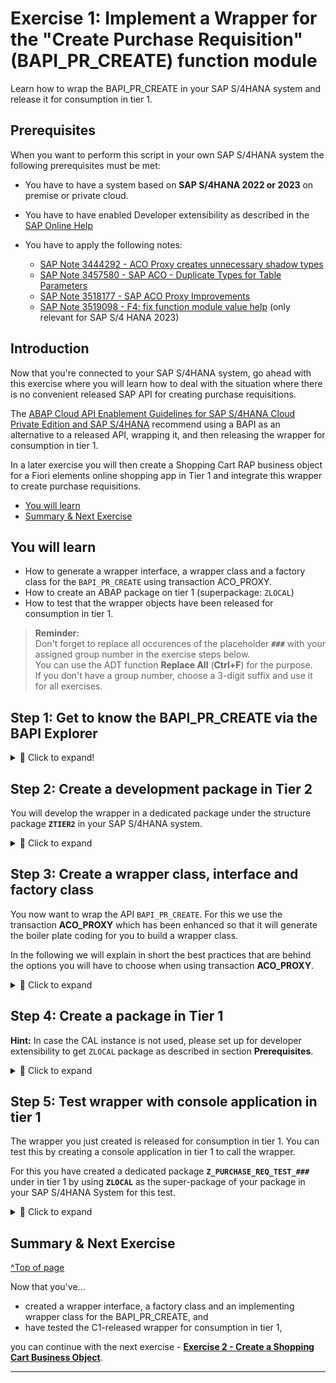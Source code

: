 # Exercise 1: Implement a Wrapper for the "Create Purchase Requisition" (BAPI_PR_CREATE) function module
<!-- description --> Learn how to wrap the BAPI_PR_CREATE in your SAP S/4HANA system and release it for consumption in tier 1.

## Prerequisites

When you want to perform this script in your own SAP S/4HANA system the following prerequisites must be met:     

- You have to have a system based on **SAP S/4HANA 2022 or 2023** on premise or private cloud.
- You have to have enabled Developer extensibility as described in the [SAP Online Help](https://help.sap.com/docs/ABAP_PLATFORM_NEW/b5670aaaa2364a29935f40b16499972d/31367ef6c3e947059e0d7c1cbfcaae93.html?q=set%20up%20developer%20extensibility&locale=en-US)   
- You have to apply the following notes:  

  - [SAP Note 3444292 - ACO Proxy creates unnecessary shadow types](https://me.sap.com/notes/3444292)  
  - [SAP Note 3457580 - SAP ACO - Duplicate Types for Table Parameters](https://me.sap.com/notes/3457580)
  - [SAP Note 3518177 - SAP ACO Proxy Improvements](https://me.sap.com/notes/3518177)
  - [SAP Note 3519098 - F4: fix function module value help](https://me.sap.com/notes/3519098)   (only relevant for SAP S/4 HANA 2023)   

## Introduction
Now that you're connected to your SAP S/4HANA system, go ahead with this exercise where you will learn how to deal with the situation where there is no convenient released SAP API for creating purchase requisitions. 

The [ABAP Cloud API Enablement Guidelines for SAP S/4HANA Cloud Private Edition and SAP S/4HANA](https://www.sap.com/documents/2023/05/b0bd8ae6-747e-0010-bca6-c68f7e60039b.html) recommend using a BAPI as an alternative to a released API, wrapping it, and then releasing the wrapper for consumption in tier 1. 

In a later exercise you will then create a Shopping Cart RAP business object for a Fiori elements online shopping app in Tier 1 and integrate this wrapper to create purchase requisitions.

- [You will learn](#you-will-learn)
- [Summary & Next Exercise](#summary--next-exercise)  


## You will learn
- How to generate a wrapper interface, a wrapper class and a factory class for the `BAPI_PR_CREATE` using transaction ACO_PROXY.
- How to create an ABAP package on tier 1 (superpackage: `ZLOCAL`)   
- How to test that the wrapper objects have been released for consumption in tier 1.

> **Reminder:**   
> Don't forget to replace all occurences of the placeholder **`###`** with your assigned group number in the exercise steps below.  
> You can use the ADT function **Replace All** (**Ctrl+F**) for the purpose.   
> If you don't have a group number, choose a 3-digit suffix and use it for all exercises.


## Step 1: Get to know the BAPI_PR_CREATE via the BAPI Explorer

<details>
  <summary>🔵 Click to expand!</summary>
  
The first step is to look for a suitable non-released API to create purchase requisitions. You can use the BAPI Explorer for this purpose. Connect to the backend of your SAP S/4HANA system and start transaction **`BAPI`** by opening the embedded SAP GUI (**Ctrl+6**) and entering **`/nBAPI`** in the command field. For the purpose of this tutorial, we will use the non-released BAPI **`BAPI_PR_CREATE`**.

For that, switch to the **Alphabetical** view (1), look for the Business Object **`PurchaseRequisition`** (2), find and click on the method **`CreateFromData1`** (3). You can see that its function module is the **`BAPI_PR_CREATE`** (4).

<!-- ![BAPI explorer](images/bapi_explorer.png) -->
<img alt="BAPI explorer" src="images/bapi_explorer.png" width="70%">

In the **Documentation** tab you can find more information on what the BAPI is used for (in this case: to create purchase requisitions) and you can find examples for various scenarios and how to fill the respective parameter values.

In the **Tools** section you can click on the **Function Builder** and then click on **Display** to see the required parameters:

<!-- ![BAPI explorer - Tools](images/bapi_explorer-tools.png) -->
<img alt="BAPI explorer - Tools" src="images/bapi_explorer-tools.png" width="70%">

<!-- ![BAPI explorer - Function Builder](images/bapi_explorer-function_builder.png) -->
<img alt="BAPI explorer - Function Builder" src="images/bapi_explorer-function_builder.png" width="70%">

>The `BAPI_PR_CREATE` has a `TESTRUN` parameter that can be used to call the BAPI in validation mode. Some BAPI have a similar test mode that can be used to validate input data. It is best practice to make use of this test mode, if available, as we will address in more details in a later [tutorial](/exercises/ex5/Readme.md) of this group.

</details>

## Step 2: Create a development package in Tier 2

You will develop the wrapper in a dedicated package under the structure package **`ZTIER2`** in your SAP S/4HANA system.   

<details>
  <summary>🔵 Click to expand</summary>
  
In ADT, open your SAP S/4HANA system project folder, right click on it and select **New** > **ABAP Package** and enter the following values:   

Name:         **`ZTIER2_###`**   
Superpackage: **`ZTIER2`**      
Description:  **`Group ### - Tier2`.**      

Select **Add to favorite packages** for easy access later on. Keep the Package Type as **Development** and click on **Next**.  

Do not change anything in the following wizard window (where the software component HOME is selected), and click on **Next**.       

<!-- ![Create Tier 2 package](images/create_tier2_package.png) -->
<!--  <img alt="Create Tier 2 package" src="images/Group 000 - Tier2.png" width="70%">  -->   
Create a new transport request and give it a meaningful name such as `Tier2 development - Group ###` so that it can be more easily identified. Then click on **Finish**. The package will be created.

</details>  

## Step 3: Create a wrapper class, interface and factory class

You now want to wrap the API `BAPI_PR_CREATE`. For this we use the transaction **ACO_PROXY** which has been enhanced so that it will generate the boiler plate coding for you to build a wrapper class.   

In the following we will explain in short the best practices that are behind the options you will have to choose when using transaction **ACO_PROXY**.  

<details>
  <summary>🔵 Click to expand</summary>

> **The interface:**     
> Depending on your specific use-case, you normally would need to access only certain specific functionalities and methods of the BAPI you want to expose. An ABAP Interface is the perfect development object for this purpose. The interface simplifies and restricts the usage of the underlying BAPI for the specific use-case, by exposing only the parameters that are needed. As a consequence, non-wrapped functionalities are forbidden.

> **The wrapper class:**    
> In addition you need a class to wrap the BAPI (implementing the interface) and implement its methods. The wrapper class has a method defined in the private section, `call_bapi_pr_create`, which has access to all the parameters of the underlying BAPI. Having this type of central private method is best practice. Internally, the wrapper class has access to all the parameters and then the interface has virtual access to all of these parameters and exposes publicly only the ones that are needed depending on the specific use-case. 

> **C1-release for use in cloud in cloud development:**    
> Since we plan to access the wrapped BAPI in a different tier, it is good to provide the possibility to test it, and to keep wrapping-specific coding in tier 1 to a minimum. For this reason, the interface approach is recommended, and the wrapper class will not be released directly for consumption in tier 1, but rather will be accessible via a factory class that you will also be created.

> **The factory class:**
> A factory class is used to control the instantiation of the wrapper class and in order to be able to use it in Tier1 it has to be released for use in tier 1. 

This approach has the advantage of a clear control of when and where an instance of the wrapper class is created, and in the event in which several wrapper classes are needed all their instantiations could be handled inside one single factory class.  Also, in case of wrapper classes this has the advantage that in case the wrapper class is changed throughout it's software lifecycle, at a later point in time a different class could be initialized, without changes to the consumer implementation. In this tutorial we follow the [clean code best practices](https://blogs.sap.com/2022/05/05/how-to-enable-clean-code-checks-for-abap/) for ABAP development. For example: the wrapper class is ready for ABAP Unit Tests and [ABAP Doc](https://blogs.sap.com/2013/04/29/abap-doc/) is implemented.


1. To create the interface, the class and the factory class for your BAPI start transaction **ACO_PROXY**.  

2. Enter the following values

  **A. Function Modules**    
      - Here you can select one or more function modules that will be wrapped by one single class. Please enter here only `BAPI_PR_CREATE`.  
        
   **B. Specify repository object names**    
      - **Name of a proxy class**: Enter a name for the wrapper class, e.g. `ZCL_WRAP_BAPI_PR_###`.   
      - **Package**: Select `TEST_TIER2_###`.     ⚠️⚠️⚠️  (We use a package TEST_TIER2_### instead of ZTIER2_### as a workaround due to a bug in ACO_PROXY)   
      - **Create Interface**: Check the check box and choose a name for the interface, e.g. `ZIF_WRAP_BAPI_PR_###`  
      - **Create Factory Class**: Check the check box and choose a name for the factory class, e.g. `ZCL_F_WRAP_BAPI_PR_###`   

   **C. Options**   
      - Choose the radio-button **Class-Based Exceptions**       
      - Check the check box **Do not create Shadows of C1 Released Types**       
      - Check the check box **C1 Release**       
      - Check the check box **Create Private Methods**          

    <!-- ![Start ACO_PROXY](images/start_aco_proxy_2.png) -->
    <img alt="Start ACO_PROXY" src="images/start_aco_proxy_2.png" width="100%"> 

3. Press the green check mark <code style="color : name_color">**✔**</code> in the upper left corner or  **F8** to continue
   
4. Select optional values

   Transaction **ACO_PROXY** offers you to un-select optional values that shall not be part of the public interface.

   Only leave the following optional parameters of the 'BAPI_PR_CREATE' selected
   
   - NUMBER  
   - PRHEADEREXP  
   - PRHEADER  
   - PRHEADERX  
   - TESTRUN  
   - PRITEMX  
   - RETURN  

   and un-select all other optional parameters.   

   <img alt="Select optional parameters 1" src="images/rap640_parameter_010.png" width="70%">

   <img alt="Select optional parameters 2" src="images/rap640_parameter_020.png" width="70%">

   <img alt="Select optional parameters 3" src="images/rap640_parameter_030.png" width="70%">

 
</details>  

## Step 4: Create a package in Tier 1   

**Hint:** In case the CAL instance is not used, please set up for developer extensibility to get `ZLOCAL` package as described in section **Prerequisites**.    

<details>
  <summary>🔵 Click to expand</summary>

  1. In ADT, open your SAP S/4HANA system project folder, right click on it and select **New** > **ABAP Package** and input the Name **`Z_PURCHASE_REQ_TEST_###`** and a Description. Choose **`ZLOCAL`** as the superpackage:

     <!-- ![Create test package](images/create_test_package.png) -->
     <!-- <img alt="Create test package" src="images/create_test_package.png" width="70%">   --> 
     <img alt="Create test package" src="images/new_package_zlocal.png" width="70%">

  2. Click on **Next** and then **Next** again. Select a suitable transport request (or create a new one if needed) and then click on **Finish**.

    
      
</details>

## Step 5: Test wrapper with console application in tier 1

The wrapper you just created is released for consumption in tier 1. You can test this by creating a console application in tier 1 to call the wrapper. 

For this you have created a dedicated package **`Z_PURCHASE_REQ_TEST_###`** under in tier 1 by using **`ZLOCAL`** as the super-package of your package in your SAP S/4HANA System for this test.

<details>
  <summary>🔵 Click to expand</summary>  
   
4. Create a class for the console application. Right click on the newly created package **`Z_PURCHASE_REQ_TEST_###`** and select **New** > **ABAP Class** and input the Name `ZCL_BAPI_WRAP_TEST_###` and a Description:

<!-- ![Create test class](images/create_test_class.png) -->
<img alt="Create test class" src="images/create_test_class.png" width="70%">

3. Click on **Next**, select a suitable transport request (or create a new one if needed) and then click on **Finish**.

4. You can check that the newly created class is a tier 1 class by checking that the **ABAP Language Version** is `ABAP Language for Cloud Development` in the **Properties** > **General** tab:

<!-- ![Console application language](images/console_application_language.png) -->
<img alt="Console application language" src="images/console_application_language.png" width="70%">

5. Implement the newly created class as shown below. The class calls the wrapper factory class and, given some input parameter values like the delivery date and the item price, creates a purchase requisition for that specific item and prints the information to the console.   
         
 <details>
  <summary>🟡📄 Click to expand and view or copy the source code!</summary>

```ABAP

CLASS zcl_bapi_wrap_test_### DEFINITION
  PUBLIC
  FINAL
  CREATE PUBLIC .

  PUBLIC SECTION.
  INTERFACES if_oo_adt_classrun .
  PROTECTED SECTION.
  PRIVATE SECTION.
ENDCLASS.



CLASS zcl_bapi_wrap_test_### IMPLEMENTATION.
METHOD if_oo_adt_classrun~main.

    DATA pr_returns TYPE bapirettab.

    DATA prheader TYPE zif_wrap_bapi_pr_###=>bapimereqheader .
    DATA prheaderx TYPE zif_wrap_bapi_pr_###=>bapimereqheaderx .
    DATA number  TYPE zif_wrap_bapi_pr_###=>banfn  .
    DATA pritem  TYPE zif_wrap_bapi_pr_###=>_bapimereqitemimp .
    DATA pritemx  TYPE zif_wrap_bapi_pr_###=>_bapimereqitemx  .
    DATA prheaderexp  TYPE zif_wrap_bapi_pr_###=>bapimereqheader .

    DATA(myclass) = zcl_f_wrap_bapi_pr_###=>create_instance( ).

    prheader = VALUE #( pr_type = 'NB' ).
    prheaderx = VALUE #( pr_type = 'X' ).

    pritem           = VALUE #( (
                      preq_item  = '00010'
                      plant      = '1010'
                      acctasscat = 'U'
                      currency   = 'EUR'
                      deliv_date = cl_abap_context_info=>get_system_date(  ) + 14   "format: yyyy-mm-dd (at least 10 days)
                      material   = 'ZPRINTER01'
                      matl_group = 'A001'
                      preq_price = '100.00'
                      quantity   = '1'
                      unit       = 'ST'
                      pur_group = '001'
                      purch_org = '1010'
                      short_text = 'ZPRINTER01'
                    ) ).

    pritemx           = VALUE #( (
                      preq_item  = '00010'
                      plant      = 'X'
                      acctasscat = 'X'
                      currency   = 'X'
                      deliv_date = 'X'
                      material   = 'X'
                      matl_group = 'X'
                      preq_price = 'X'
                      quantity   = 'X'
                      unit       = 'X'
                      pur_group = 'X'
                      purch_org = 'X'
                      short_text = 'X'
                    ) ).

    TRY.
        myclass->bapi_pr_create(
          EXPORTING
            prheader = prheader
            prheaderx = prheaderx
            testrun = abap_false
          IMPORTING
            number   = number
            prheaderexp = prheaderexp
          CHANGING
            pritem = pritem
            pritemx = pritemx
     )
        .
      CATCH cx_aco_application_exception cx_aco_communication_failure cx_aco_system_failure INTO DATA(call_wrapper_exception).
        "handle exception
        out->write( |Exception occured: { call_wrapper_exception->get_text(  ) }| ).
    ENDTRY.
    out->write( |purchase requistion number: { number  } | ).
    LOOP AT pr_returns INTO DATA(bapiret2_line).
      out->write( |bapi_return: { bapiret2_line-message } | ).
    ENDLOOP.
  ENDMETHOD.
ENDCLASS.

```

 </details>   

6. Save and activate your changes.   

7. Now run this class  by pressing F9.   

8. You shall see an output as follows:

   <img alt="Console output test class" src="images/console_output_test_class.png" width="70%">   
   
 </details>
 
<!--    

## Step 8: Run ATC checks and request exemptions \[OPTIONAL\]

> **Note**: This exercise is optional. 

You will now need to run ATC checks on the objects you created and request exemptions to use non-released API.

<details>
  <summary>🔵 Click to expand</summary>  

To run the ATC checks right click on the `$Z_PURCHASE_REQ_TIER2_###` package and select **Run As** > **ABAP Test Cockpit With...** and select your ATC check variant. Confirm by clicking on **OK**.   


<img alt="ATC checks - interface error" src="images/select_atc_check_variant.png" width="70%">

The result of the ATC check will appear in the ATC Problems tab. As expected, you will get ATC check errors because you are using an non-released API:


<img alt="ATC checks - interface error" src="images/interface_atc_checks.png" width="70%">

>Note that there are ATC checks errors for both the interface and the wrapper class. You will need to request an exemption for each of the two objects.

Right click on any one of the interface related errors in the ATC Problems tab and choose **Request Exemption**. You can then request an exemption for the whole interface by selecting `Interface (ABAP Objects)` under the `Apply exemption To` tab:


<img alt="Request exemptions for the whole interface" src="images/interface_request_exemption.png" width="70%">

Click **Next**, choose a valid approver, a reason to request the exemptions and input a justification for it. Then click on **Finish**.


<img alt="Approver and justification" src="images/approver_and_justification.png" width="70%">

Proceed in the same way to request an exemption for the whole wrapper class.

>How to maintain approvers and how to approve exemptions is beyond the scope of this tutorial. After a maintained approver has approved the exemptions, you can verify it by running ATC checks again in ADT: no issue should arise.

</details>

-->   

<!--
## Step 10: Check the results in the SAP standard `Purchase Requisition - Professional` App

You can  use the app **Manage Purchase Requisition - Professional** to check the purchase requistions that you have created using your console application.   

<details>
  <summary>🔵 Click to expand</summary>
  
  1. In a preconfigured appliance system, the standard **Manage Purchase Requisition - Professional** app can be started using the ABAP Fiori Launchpad using the following URL, where you will replace `xxx.xxx.xxx.xxx` with your assigned system IP address:     
  
     https://xxx.xxx.xxx.xxx:44301/sap/bc/ui2/flp?sap-client=100&sap-language=EN#PurchaseRequisition-maintain
    
     > **Hint:** Alternatively, you can launch the ABAP Fiori launchpad using the transaction code **`/ui2/flp`** (`/n/ui2/flp`) and then search for the app *Manage Purchase Requisition - Professional*.

     **Manage Purchase Requistion - SAP standard application**   
     ![Manage Purchase Requistion - Professional](../ex4/images/pr_professional_app.png)  
    
     Now you can search for the created purchase requisition number.

     > **Note**
     > Before checking the results in the ADT Fiori Elements preview make sure to clear the cache by pressing **F12** and by selecting **clear cache and refresh**. Otherwise you might run into the issue that the button 
       of the action is visible but not functional.   

</details>
-->

## Summary & Next Exercise
[^Top of page](#)

Now that you've... 
- created a wrapper interface, a factory class and an implementing wrapper class for the BAPI_PR_CREATE, and
- have tested the C1-released wrapper for consumption in tier 1,

you can continue with the next exercise - **[Exercise 2 - Create a Shopping Cart Business Object](../ex2/README.md)**.

---
